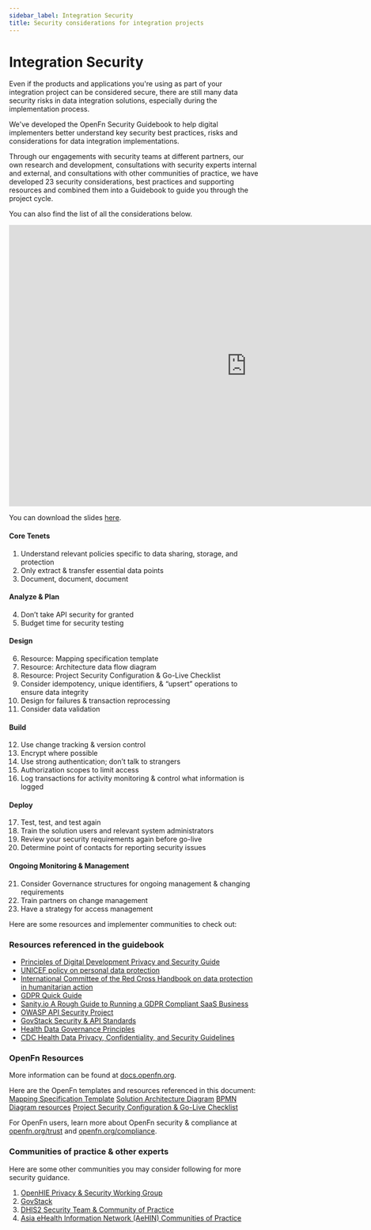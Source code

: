 ```yaml
---
sidebar_label: Integration Security
title: Security considerations for integration projects
---
```


# Integration Security

Even if the products and applications you're using as part of your integration project can be considered secure, there are still many data security risks in data integration solutions, especially during the implementation process.

We've developed the OpenFn Security Guidebook  to help digital implementers better understand key security best practices, risks and considerations for data integration implementations. 

Through our engagements with security teams at different partners, our own research and development, consultations with security experts internal and external, and consultations with other communities of practice, we have developed 23 security considerations, best practices and supporting resources and combined them into a Guidebook to guide you through the project cycle.  

You can also find the list of all the considerations below.

<p><iframe src="https://docs.google.com/presentation/d/e/2PACX-1vSflwoTK6G7JnilqTqh7ntlzXARU2ITREXDV6hJCVpvN5gwVRn97sLVrG7pYV54UP2GhX7YPO_JSHn5/embed?start=false&loop=false&delayms=30000" frameborder="0" width="960" height="569" allowfullscreen="true" mozallowfullscreen="true" webkitallowfullscreen="true"></iframe></p>  

You can download the slides [here](https://drive.google.com/uc?export=download&id=1jCGLG6pp0v1BDHEmgwUYPHxb1oOapxri).


<h4>Core Tenets</h4>
<ol> 
 <li>Understand relevant policies specific to data sharing, storage, and protection</li>
 <li>Only extract & transfer essential data points</li>
 <li>Document, document, document</li> 
</ol>
<h4>Analyze & Plan</h4>
<ol start="4"> 
 <li>Don’t take API security for granted</li>  
 <li>Budget time for security testing</li>    
</ol>

<h4>Design</h4>
<ol start="6"> 
<li>Resource: Mapping specification template</li>
<li>Resource: Architecture data flow diagram</li>
<li>Resource: Project Security Configuration & Go-Live Checklist</li>
<li>Consider idempotency, unique identifiers, & “upsert” operations to ensure data integrity</li>
<li>Design for failures & transaction reprocessing</li>
<li>Consider data validation</li>
</ol>
<h4>Build</h4>
<ol start="12"> 
<li>Use change tracking & version control</li>
<li>Encrypt where possible</li>
<li>Use strong authentication;  don’t talk to strangers</li>
<li>Authorization scopes to limit access</li>
<li>Log transactions for activity monitoring & control what information is logged</li>
</ol>
<h4>Deploy</h4>
<ol start="17"> 
<li>Test, test, and test again</li>
<li>Train the solution users and relevant system administrators</li>
<li>Review your security requirements again before go-live</li>
<li>Determine point of contacts for reporting security issues</li> 
</ol>
<h4>Ongoing Monitoring & Management</h4>
<ol start="21"> 
<li>Consider Governance structures for ongoing management & changing requirements</li>
<li>Train partners on change management</li>
<li>Have a strategy for access management</li>
</ol>


Here are some resources and implementer communities to check out:

### Resources referenced in the guidebook

+ [Principles of Digital Development Privacy and Security Guide](https://digitalprinciples.org/wp-content/uploads/PDD_Principle-AddressPrivacySecurity_v2.pdf) 
+ [UNICEF policy on personal data protection](https://www.unicef.org/supply/media/5356/file/Policy-on-personal-data-protection-July2020.pdf.pdf)
+ [International Committee of the Red Cross Handbook on data protection in humanitarian action](https://www.icrc.org/en/data-protection-humanitarian-action-handbook)
+ [GDPR Quick Guide](https://gdpr.eu/what-is-gdpr/)
+ [Sanity.io A Rough Guide to Running a GDPR Compliant SaaS Business](https://www.sanity.io/blog/a-rough-guide-to-running-a-gdpr-compliant-saas-business)
+ [OWASP API Security Project](https://owasp.org/www-project-api-security/)
+ [GovStack Security & API Standards](https://www.govstack.global/wp-content/uploads/2021/08/Security_Building_Block_Definition_1.0.1.pdf)
+ [Health Data Governance Principles](https://www.healthdataprinciples.org/)
+ [CDC Health Data Privacy, Confidentiality, and Security Guidelines](https://gicsandbox.org/sandbox-cms/health-data-privacy-confidentiality-and-security-guidelines-development-toolkit#dd01fcf80d4d46f08a099b282bc23f16)

### OpenFn Resources

More information can be found at [docs.openfn.org](http://docs.openfn.org). 

Here are the OpenFn templates and resources referenced in this document: 
[Mapping Specification Template](https://docs.google.com/spreadsheets/d/1IqTIgOzyOztEevXbgY_4uE8Y8tiHXufZXx-IyJZase0/edit#gid=1822444315)
[Solution Architecture Diagram](https://lucid.app/lucidchart/1e997197-2d67-4393-8394-a532d83561b2/edit#?templateid=fb96ae05-e288-4d1f-b3fc-2cbf7641a7cc)
[BPMN Diagram resources](https://docs.openfn.org/documentation/design/design-quickstart/#use-bpmn-for-standardized-documentation)
[Project Security Configuration & Go-Live Checklist](https://docs.google.com/document/d/1CbQkN7SqNmXeqt3nMTYP4ioQlTuwF2LbDkkFqhp0zsU/edit?usp=sharing)

For OpenFn users, learn more about OpenFn security & compliance at [openfn.org/trust](http://openfn.org/trust) and [openfn.org/compliance](http://openfn.org/compliance). 

### Communities of practice & other experts

Here are some other communities you may consider following for more security guidance.  

1. [OpenHIE Privacy & Security Working Group](https://wiki.ohie.org/display/resources/Privacy+and+Security+Working+Group+Call) 
2. [GovStack](https://www.govstack.global/)
3. [DHIS2 Security Team & Community of Practice](https://dhis2.org/security/)
4. [Asia eHealth Information Network (AeHIN) Communities of Practice](https://www.asiaehealthinformationnetwork.org/communities-of-practice/)
